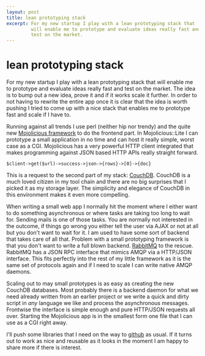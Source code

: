 ```yaml
---
layout: post
title: lean prototyping stack
excerpt: For my new startup I play with a lean prototyping stack that
         will enable me to prototype and evaluate ideas really fast and
         test on the market.
---
```


lean prototyping stack
======================

For my new startup I play with a lean prototyping stack that will enable
me to prototype and evaluate ideas really fast and test on the market.
The idea is to bump out a new idea, prove it and if it works scale it
further. In order to not having to rewrite the entire app once it is
clear that the idea is worth pushing I tried to come up with a nice
stack that enables me to prototype fast and scale if I have to.

Running against all trends I use perl (neither hip nor trendy) and the
quite new [Mojolicious framework][1] to do the frontend part. In
Mojolicious::Lite I can prototype a small application in no time and can
host it really simple, worst case as a CGI. Mojolicious has a very
powerful HTTP client integrated that makes programming against JSON
based HTTP APIs really straight forward.

    $client->get($url)->success->json->{rows}->[0]->{doc}

This is a request to the second part of my stack: [CouchDB][2]. CouchDB is a
much loved citizen in my tool chain and there are no big surprises that
I picked it as my storage layer. The simplicity and elegance of CouchDB
in this environment makes it even more compelling.

When writing a small web app I normally hit the moment where I either
want to do something asynchronous or where tasks are taking too long
to wait for. Sending mails is one of those tasks. You are normally not
interested in the outcome, if things go wrong you either tell the user
via AJAX or not at all but you don't want to wait for it. I am used to
have some sort of backend that takes care of all that. Problem with a
small prototyping framework is that you don't want to write a full blown
backend. [RabbitMQ][3] to the rescue. RabbitMQ has a JSON RPC interface
that mimics AMQP via a HTTP/JSON interface. This fits perfectly into the
rest of my little framework as it is the same set of protocols again and
if I need to scale I can write native AMQP daemons.

Scaling out to may small prototypes is as easy as creating the new
CouchDB databases. Most probably there is a backend daemon for what we
need already written from an earlier project or we write a quick and
dirty script in _any_ language we like and process the asynchronous
messages. Frontwise the interface is simple enough and pure HTTP/JSON
requests all over. Starting the Mojolicious app is in the smallest form
one file that I can use as a CGI right away.

I'll push some libraries that I need on the way to [github][4] as usual. If
it turns out to work as nice and reusable as it looks in the moment I am
happy to share more if there is interest.

[1]: http://mojolicious.org
[2]: http://couchdb.org
[3]: http://rabbitmq.com
[4]: http://github.com/norbu09
